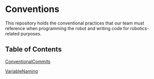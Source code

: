 # Conventions

This repository holds the conventional practices that our team must reference when programming the robot and writing code for robotics-related purposes.

## Table of Contents

[ConventionalCommits](https://github.com/cavineers/Conventions/blob/development/ConventionalCommits.md)

[VariableNaming](https://github.com/cavineers/Conventions/blob/development/VariableNaming.md)